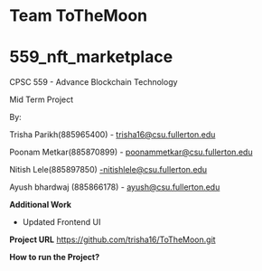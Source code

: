 # Team ToTheMoon
# 559_nft_marketplace

CPSC 559 - Advance Blockchain Technology

Mid Term Project

By:

Trisha Parikh(885965400) - trisha16@csu.fullerton.edu

Poonam Metkar(885870899) - poonammetkar@csu.fullerton.edu

Nitish Lele(885897850) -nitishlele@csu.fullerton.edu

Ayush bhardwaj (885866178) - ayush@csu.fullerton.edu

**Additional Work**
- Updated Frontend UI





**Project URL**
https://github.com/trisha16/ToTheMoon.git

**How to run the Project?**
